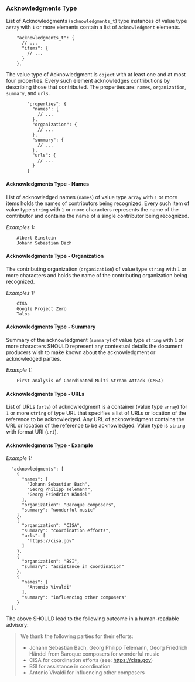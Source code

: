 ### Acknowledgments Type

List of Acknowledgments (`acknowledgments_t`) type instances of value type `array` with `1` or more elements contain
a list of `Acknowledgment` elements.

```
    "acknowledgments_t": {
      // ...
      "items": {
        // ...
      }
    },
```

The value type of Acknowledgment is `object` with at least one and at most four properties. Every such element acknowledges contributions by
describing those that contributed.
The properties are: `names`, `organization`, `summary`, and `urls`.

```
        "properties": {
          "names": {
            // ...
          },
          "organization": {
            // ...
          },
          "summary": {
            // ...
          },
          "urls": {
            // ...
          }
        }
```

#### Acknowledgments Type - Names

List of acknowledged names (`names`) of value type `array` with `1` or more items holds the names of contributors being recognized.
Every such item of value type `string` with `1` or more characters represents the name of the contributor and contains the name of
a single contributor being recognized.

*Examples 1:*

```
    Albert Einstein
    Johann Sebastian Bach
```

#### Acknowledgments Type - Organization

The contributing organization (`organization`) of value type `string` with `1` or more characters and holds the name of
the contributing organization being recognized.

*Examples 1:*

```
    CISA
    Google Project Zero
    Talos
```

#### Acknowledgments Type - Summary

Summary of the acknowledgment (`summary`) of value type `string` with `1` or more characters SHOULD represent any contextual details
the document producers wish to make known about the acknowledgment or acknowledged parties.

*Example 1:*

```
    First analysis of Coordinated Multi-Stream Attack (CMSA)
```

#### Acknowledgments Type - URLs

List of URLs (`urls`) of acknowledgment is a container (value type `array`) for `1` or more `string` of type URL that specifies
a list of URLs or location of the reference to be acknowledged.
Any URL of acknowledgment contains the URL or location of the reference to be acknowledged.
Value type is `string` with format URI (`uri`).

#### Acknowledgments Type - Example

*Example 1:*

```
  "acknowledgments": [
    {
      "names": [
        "Johann Sebastian Bach",
        "Georg Philipp Telemann",
        "Georg Friedrich Händel"
      ],
      "organization": "Baroque composers",
      "summary": "wonderful music"
    },
    {
      "organization": "CISA",
      "summary": "coordination efforts",
      "urls": [
        "https://cisa.gov"
      ]
    },
    {
      "organization": "BSI",
      "summary": "assistance in coordination"
    },
    {
      "names": [
        "Antonio Vivaldi"
      ],
      "summary": "influencing other composers"
    }
  ],
```

The above SHOULD lead to the following outcome in a human-readable advisory:

> We thank the following parties for their efforts:
>
> * Johann Sebastian Bach, Georg Philipp Telemann, Georg Friedrich Händel from Baroque composers for wonderful music
> * CISA for coordination efforts (see: <https://cisa.gov>)
> * BSI for assistance in coordination
> * Antonio Vivaldi for influencing other composers
